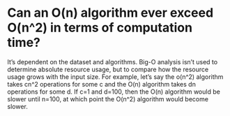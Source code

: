 # Can an O(n) algorithm ever exceed O(n^2) in terms of computation time?

It’s dependent on the dataset and algorithms. Big-O analysis isn’t used to determine absolute resource usage, but to compare how the resource usage grows with the input size. For example, let’s say the o(n^2) algorithm takes cn^2 operations for some c and the O(n) algorithm takes dn operations for some d. If c=1 and d=100, then the O(n) algorithm would be slower until n=100, at which point the O(n^2) algorithm would become slower.



